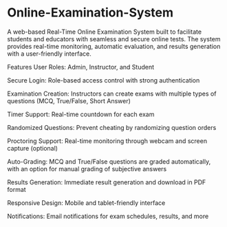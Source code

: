 # Online-Examination-System

A web-based Real-Time Online Examination System built to facilitate students and educators with seamless and secure online tests. The system provides real-time monitoring, automatic evaluation, and results generation with a user-friendly interface.

Features
User Roles: Admin, Instructor, and Student

Secure Login: Role-based access control with strong authentication

Examination Creation: Instructors can create exams with multiple types of questions (MCQ, True/False, Short Answer)

Timer Support: Real-time countdown for each exam

Randomized Questions: Prevent cheating by randomizing question orders

Proctoring Support: Real-time monitoring through webcam and screen capture (optional)

Auto-Grading: MCQ and True/False questions are graded automatically, with an option for manual grading of subjective answers

Results Generation: Immediate result generation and download in PDF format

Responsive Design: Mobile and tablet-friendly interface

Notifications: Email notifications for exam schedules, results, and more
